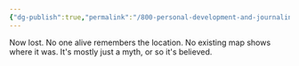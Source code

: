 ```yaml
---
{"dg-publish":true,"permalink":"/800-personal-development-and-journaling/810-hermit-gaming/games-in-play/esteomund-worldbuilding/the-mage-crystal/"}
---
```


Now lost.  No one alive remembers the location.  No existing map shows where it was.  It's mostly just a myth, or so it's believed.